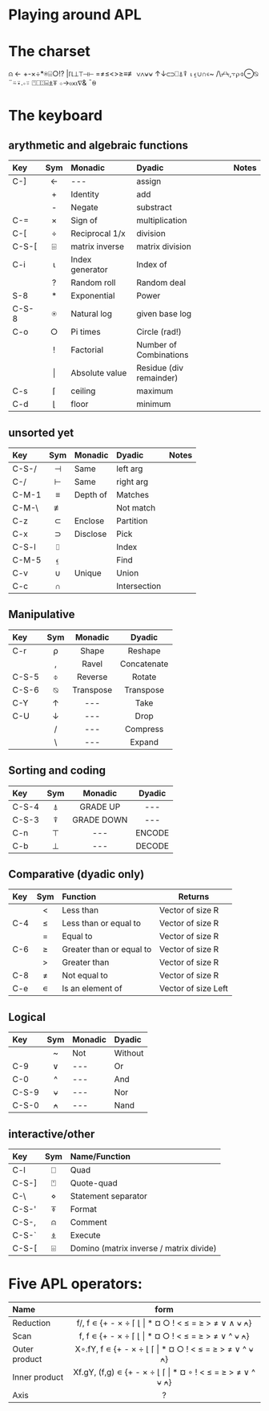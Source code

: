 # Playing around APL

# The charset

⍝ ← +-×÷*⍟⌹○!? |⌈⌊⊥⊤⊣⊢ =≠≤<>≥≡≢ ∨∧⍱⍱ ↑↓⊂⊃⎕⍋⍒ ⍳⍷∪∩∊~ /\⌿⍀,⍪⍴⌽⊖⍉ ¨⍨⍣.∘⍤ ⍞⎕⍠⌸⍎⍕ ⋄→⍵⍺∇& ¯⍬

# The keyboard

## arythmetic and algebraic functions

| Key   | Sym |   Monadic       |   Dyadic                 | Notes    
|:------|:---:|:----------------|:-------------------------|:---------
| C-]   |  ←  |   ---           | assign                   |
|       |  +  |   Identity      | add                      |
|       |  -  |   Negate        | substract                |
| C-=   |  ×  |   Sign of       | multiplication           |
| C-\[  |  ÷  | Reciprocal 1/x  | division                 |
| C-S-\[| ⌹  | matrix inverse  | matrix division          |
|  C-i  |  ⍳   | Index generator | Index of                 |
|       |  ?  | Random roll     |  Random deal             |
|  S-8  |  *  |  Exponential    | Power                    |
| C-S-8 |  ⍟ |  Natural log    | given base log           |
|  C-o  |  ○  | Pi times        | Circle (rad!)            |
|       |  !  | Factorial       | Number of Combinations   |
|       | \|  | Absolute value  | Residue (div remainder)  |
| C-s   |  ⌈  | ceiling         | maximum                  |
| C-d   |  ⌊  | floor           | minimum                  |

## unsorted yet

| Key   | Sym | Monadic       | Dyadic                | Notes
|:------|:---:|:--------------|:----------------------|:-----------
| C-S-/ |  ⊣  | Same          | left arg              |
| C-/   |  ⊢  | Same          | right arg             |
| C-M-1 |  ≡  | Depth of      | Matches
| C-M-\ |  ≢  |               | Not match
| C-z   |  ⊂  | Enclose       | Partition
| C-x   |  ⊃  | Disclose      | Pick
| C-S-l |  ⌷  |               | Index
| C-M-5 |  ⍷   |               | Find
| C-v   |  ∪  | Unique        | Union
| C-c   |  ∩  |               | Intersection


## Manipulative
| Key | Sym |  Monadic  | Dyadic |
|:----|:---:|:---------:|:------:|
| C-r |  ⍴  |  Shape    | Reshape
|     |  ,  |  Ravel    | Concatenate
|C-S-5|  ⌽  | Reverse   | Rotate
|C-S-6|  ⍉  | Transpose | Transpose
| C-Y |  ↑  |    ---    | Take
| C-U |  ↓  |    ---    | Drop
|     |  /  |    ---    | Compress
|     |  \  |    ---    | Expand

## Sorting and coding

| Key | Sym |  Monadic  | Dyadic |
|:----|:---:|:---------:|:------:|
|C-S-4|  ⍋  | GRADE UP  |  ---
|C-S-3|  ⍒  | GRADE DOWN|  ---
| C-n |  ⊤  |    ---    | ENCODE
| C-b |  ⊥  |    ---    | DECODE

## Comparative (dyadic only)
| Key | Sym | Function                 | Returns
|:----|:---:|:-------------------------|------------
|     |  <  | Less than                | Vector of size R
| C-4 |  ≤  | Less than or equal to    | Vector of size R
|     |  =  | Equal to                 | Vector of size R
| C-6 |  ≥  | Greater than or equal to | Vector of size R
|     |  >  | Greater than             | Vector of size R
| C-8 |  ≠  | Not equal to             | Vector of size R
| C-e |  ∊  | Is an element of         | Vector of size Left

## Logical

| Key   | Sym | Monadic  | Dyadic                    |
|:------|:---:|:---------|:--------------------------|
|       |  ~  | Not      | Without
| C-9   |  ∨  | ---      | Or
| C-0   |  ^  | ---      | And
| C-S-9 |  ⍱  | ---      | Nor
| C-S-0 |  ⍲  | ---      | Nand

## interactive/other

| Key   | Sym | Name/Function                     |
|:------|:--:|:-----------------------------------|
| C-l   | ⎕ | Quad
| C-S-] | ⍞ | Quote-quad
| C-\   | ⋄  | Statement separator
| C-S-' | ⍕ | Format
| C-S-, | ⍝ | Comment
| C-S-` | ⍎ | Execute
| C-S-[ | ⌹ | Domino (matrix inverse / matrix divide)

# Five APL operators:

| Name          | form |
|:--------------|:----:|  
| Reduction     | f/, f ∊ {+  -  ×  ÷  ⌈  ⌊  \|  *  ¤  ○  !  <  ≤  =  ≥  >  ≠  ∨  ∧  ⍱  ⍲}   |
| Scan          | f\, f ∊ {+  -  ×  ÷  ⌈  ⌊  \|  *  ¤  ○  !  <  ≤  =  ≥  >  ≠  ∨  ^  ⍱  ⍲}   |
| Outer product | X∘.fY, f ∊ {+ - × ÷ ⌊ ⌈ \| * ¤ ○ ! < ≤ = ≥ > ≠ ∨ ^ ⍱ ⍲} |
| Inner product | Xf.gY, (f,g) ∊ {+ - × ÷ ⌊ ⌈ \| * ¤ ∘ ! < ≤ = ≥ > ≠ ∨ ^ ⍱ ⍲} |
| Axis          | ? |
